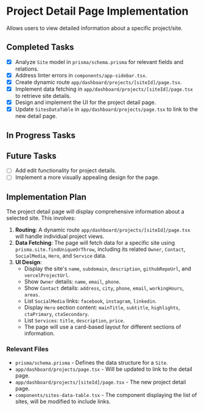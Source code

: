 # Project Detail Page Implementation

Allows users to view detailed information about a specific project/site.

## Completed Tasks

- [x] Analyze `Site` model in `prisma/schema.prisma` for relevant fields and relations.
- [x] Address linter errors in `components/app-sidebar.tsx`.
- [x] Create dynamic route `app/dashboard/projects/[siteId]/page.tsx`.
- [x] Implement data fetching in `app/dashboard/projects/[siteId]/page.tsx` to retrieve site details.
- [x] Design and implement the UI for the project detail page.
- [x] Update `SitesDataTable` in `app/dashboard/projects/page.tsx` to link to the new detail page.

## In Progress Tasks

## Future Tasks

- [ ] Add edit functionality for project details.
- [ ] Implement a more visually appealing design for the page.

## Implementation Plan

The project detail page will display comprehensive information about a selected site. This involves:
1.  **Routing**: A dynamic route `app/dashboard/projects/[siteId]/page.tsx` will handle individual project views.
2.  **Data Fetching**: The page will fetch data for a specific site using `prisma.site.findUniqueOrThrow`, including its related `Owner`, `Contact`, `SocialMedia`, `Hero`, and `Service` data.
3.  **UI Design**:
    *   Display the site's `name`, `subdomain`, `description`, `githubRepoUrl`, and `vercelProjectUrl`.
    *   Show `Owner` details: `name`, `email`, `phone`.
    *   Show `Contact` details: `address`, `city`, `phone`, `email`, `workingHours`, `areas`.
    *   List `SocialMedia` links: `facebook`, `instagram`, `linkedin`.
    *   Display `Hero` section content: `mainTitle`, `subtitle`, `highlights`, `ctaPrimary`, `ctaSecondary`.
    *   List `Services`: `title`, `description`, `price`.
    *   The page will use a card-based layout for different sections of information.

### Relevant Files

- `prisma/schema.prisma` - Defines the data structure for a `Site`.
- `app/dashboard/projects/page.tsx` - Will be updated to link to the detail page.
- `app/dashboard/projects/[siteId]/page.tsx` - The new project detail page.
- `components/sites-data-table.tsx` - The component displaying the list of sites, will be modified to include links. 